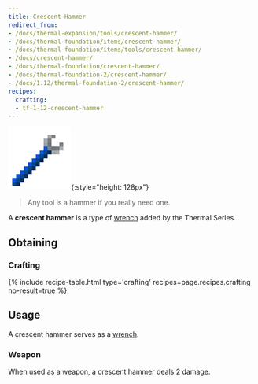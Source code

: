 ```yaml
---
title: Crescent Hammer
redirect_from:
- /docs/thermal-expansion/tools/crescent-hammer/
- /docs/thermal-foundation/items/crescent-hammer/
- /docs/thermal-foundation/items/tools/crescent-hammer/
- /docs/crescent-hammer/
- /docs/thermal-foundation/crescent-hammer/
- /docs/thermal-foundation-2/crescent-hammer/
- /docs/1.12/thermal-foundation-2/crescent-hammer/
recipes:
  crafting:
  - tf-1-12-crescent-hammer
---
```


![Crescent hammer](/assets/images/thermal-foundation-2/crescent-hammer.png){:style="height: 128px"}

> Any tool is a hammer if you really need one.


A **crescent hammer** is a type of [wrench](/docs/1.12/wrenches/) added by the
Thermal Series.


Obtaining
---------

### Crafting
{% include recipe-table.html type='crafting' recipes=page.recipes.crafting no-result=true %}


Usage
-----

A crescent hammer serves as a [wrench](/docs/1.12/wrenches/#usage).

### Weapon
When used as a weapon, a crescent hammer deals 2 damage.
